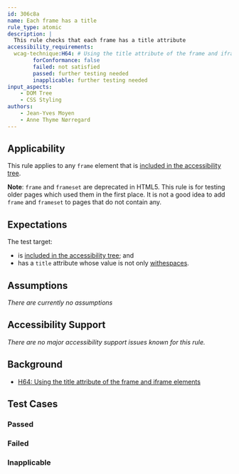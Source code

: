 ```yaml
---
id: 306c8a
name: Each frame has a title
rule_type: atomic
description: |
  This rule checks that each frame has a title attribute
accessibility_requirements:
  wcag-technique:H64: # Using the title attribute of the frame and iframe elements
		forConformance: false
		failed: not satisfied
		passed: further testing needed
		inapplicable: further testing needed
input_aspects:
	- DOM Tree
	- CSS Styling
authors:
	- Jean-Yves Moyen
	- Anne Thyme Nørregard
---
```


## Applicability

This rule applies to any `frame` element that is [included in the accessibility tree](#included-in-the-accessibility-tree).

**Note**: `frame` and `frameset` are deprecated in HTML5. This rule is for testing older pages which used them in the first place. It is not a good idea to add `frame` and `frameset` to pages that do not contain any.

## Expectations

The test target:
- is [included in the accessibility tree](#included-in-the-accessibility-tree); and
- has a `title` attribute whose value is not only [withespaces](#whitespace).

## Assumptions

_There are currently no assumptions_

## Accessibility Support

_There are no major accessibility support issues known for this rule._

## Background

- [H64: Using the title attribute of the frame and iframe elements](https://www.w3.org/WAI/WCAG21/Techniques/html/H64)

## Test Cases

### Passed

### Failed

### Inapplicable
